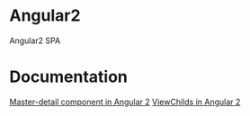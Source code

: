 # Angular2
Angular2 SPA

# Documentation

<a href="https://mirkomaggioni.com/2017/01/01/master-detail-component-in-angular-2/">Master-detail component in Angular 2</a>
<a href="https://mirkomaggioni.com/2017/01/14/viewchilds-in-angular2/">ViewChilds in Angular 2</a><br/>

